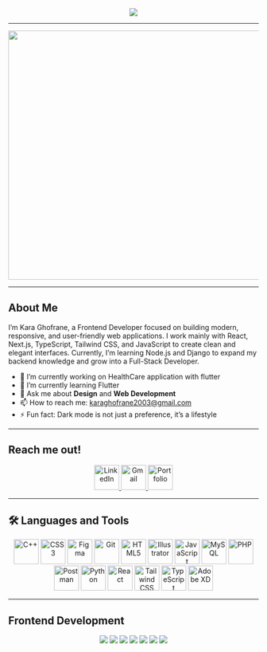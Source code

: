 
<div align="center">

  <img src="https://readme-typing-svg.herokuapp.com?font=Fira+Code&size=30&duration=3000&pause=500&color=8A2BE2&center=true&vCenter=true&width=450&lines=Kara+Ghofrane" />

</div>

<hr/>
<div>
   <p align="center">
   <img src ="https://media1.giphy.com/media/v1.Y2lkPTc5MGI3NjExODB1aHJrcmw5ZW4xN2Y3ZXdibGZobGUwM3RvZHZhOXp6M3Vvc2tpdSZlcD12MV9pbnRlcm5hbF9naWZfYnlfaWQmY3Q9Zw/NKEt9elQ5cR68/giphy.gif"  width="800"
       height="500" />
 </p> 
</div>
<hr/>
<h2><strong>About Me</strong></h2>

I’m Kara Ghofrane, a Frontend Developer focused on building modern, responsive, and user-friendly web applications. I work mainly with React, Next.js, TypeScript, Tailwind CSS, and JavaScript to create clean and elegant interfaces. Currently, I’m learning Node.js and Django to expand my backend knowledge and grow into a Full-Stack Developer.

- 🔭 I’m currently working on HealthCare application with flutter
- 🌱 I’m currently learning Flutter
- 💬 Ask me about **Design** and **Web Development** 
- 📫 How to reach me: karaghofrane2003@gmail.com
- ⚡ Fun fact: Dark mode is not just a preference, it’s a lifestyle

<hr/>
<h2><strong> Reach me out!</strong></h2>
<div align="center">
  <a href="https://www.linkedin.com/in/kara-ghofrane-a7a015383/" target="_blank">
    <img src="https://cdn.jsdelivr.net/gh/devicons/devicon/icons/linkedin/linkedin-original.svg" alt="LinkedIn" width="50" height="50"/>
  </a>
  <a href="mailto:karaghofrane2003l@gmail.com" target="_blank">
    <img src="https://cdn.jsdelivr.net/gh/devicons/devicon/icons/google/google-original.svg" alt="Gmail" width="50" height="50"/>
  </a>
  <a href="https://ghofranekara.netlify.app/" target="_blank">
    <img src="https://cdn.jsdelivr.net/gh/devicons/devicon/icons/vercel/vercel-original.svg" alt="Portfolio" width="50" height="50"/>
  </a>
</div>

<hr/>
<h2><strong>🛠 Languages and Tools</strong></h2>

<div align="center">
  <img src="https://cdn.jsdelivr.net/gh/devicons/devicon/icons/cplusplus/cplusplus-original.svg" alt="C++" width="50" height="50"/>
  <img src="https://cdn.jsdelivr.net/gh/devicons/devicon/icons/css3/css3-original.svg" alt="CSS3" width="50" height="50"/>
  <img src="https://cdn.jsdelivr.net/gh/devicons/devicon/icons/figma/figma-original.svg" alt="Figma" width="50" height="50"/>
  <img src="https://cdn.jsdelivr.net/gh/devicons/devicon/icons/git/git-original.svg" alt="Git" width="50" height="50"/>
  <img src="https://cdn.jsdelivr.net/gh/devicons/devicon/icons/html5/html5-original.svg" alt="HTML5" width="50" height="50"/>
  <img src="https://cdn.jsdelivr.net/gh/devicons/devicon/icons/illustrator/illustrator-plain.svg" alt="Illustrator" width="50" height="50"/>
  <img src="https://cdn.jsdelivr.net/gh/devicons/devicon/icons/javascript/javascript-original.svg" alt="JavaScript" width="50" height="50"/>
  <img src="https://cdn.jsdelivr.net/gh/devicons/devicon/icons/mysql/mysql-original.svg" alt="MySQL" width="50" height="50"/>
  <img src="https://cdn.jsdelivr.net/gh/devicons/devicon/icons/php/php-original.svg" alt="PHP" width="50" height="50"/>
  <img src="https://cdn.jsdelivr.net/gh/devicons/devicon/icons/postman/postman-original.svg" alt="Postman" width="50" height="50"/>
  <img src="https://cdn.jsdelivr.net/gh/devicons/devicon/icons/python/python-original.svg" alt="Python" width="50" height="50"/>
  <img src="https://cdn.jsdelivr.net/gh/devicons/devicon/icons/react/react-original.svg" alt="React" width="50" height="50"/>
  <img src="https://cdn.jsdelivr.net/gh/devicons/devicon/icons/tailwindcss/tailwindcss-plain.svg" alt="Tailwind CSS" width="50" height="50"/>
  <img src="https://cdn.jsdelivr.net/gh/devicons/devicon/icons/typescript/typescript-original.svg" alt="TypeScript" width="50" height="50"/>
  <img src="https://cdn.jsdelivr.net/gh/devicons/devicon/icons/xd/xd-plain.svg" alt="Adobe XD" width="50" height="50"/>
</div>

<hr/>

<h2><strong> Frontend Development</strong></h2>

<div align="center">
  <img src="https://img.shields.io/badge/React-20232A?style=for-the-badge&logo=react&logoColor=61DAFB" />
  <img src="https://img.shields.io/badge/Next.js-000000?style=for-the-badge&logo=nextdotjs&logoColor=white" />
  <img src="https://img.shields.io/badge/TypeScript-007ACC?style=for-the-badge&logo=typescript&logoColor=white" />
  <img src="https://img.shields.io/badge/JavaScript-F7DF1E?style=for-the-badge&logo=javascript&logoColor=black" />
  <img src="https://img.shields.io/badge/HTML5-E34F26?style=for-the-badge&logo=html5&logoColor=white" />
  <img src="https://img.shields.io/badge/Figma-F24E1E?style=for-the-badge&logo=figma&logoColor=white" />
  <img src="https://img.shields.io/badge/Tailwind_CSS-38B2AC?style=for-the-badge&logo=tailwind-css&logoColor=white" />
</div>
